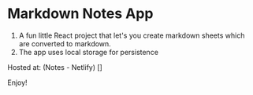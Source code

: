 # Markdown Notes App

1. A fun little React project that let's you create markdown sheets which are converted to markdown.
2. The app uses local storage for persistence

Hosted at: (Notes - Netlify) []

Enjoy!